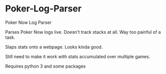 # Poker-Log-Parser
Poker Now Log Parser

Parses Poker Now logs live.
Doesn't track stacks at all. Way too painful of a task.

Slaps stats onto a webpage. Looks kinda good.

Still need to make it work with stats accumulated over multiple games.

Requires python 3 and some packages

